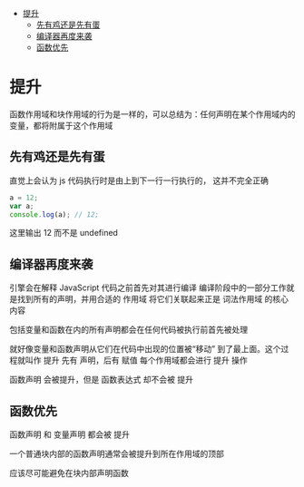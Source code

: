 - [提升](#提升)
  - [先有鸡还是先有蛋](#先有鸡还是先有蛋)
  - [编译器再度来袭](#编译器再度来袭)
  - [函数优先](#函数优先)

# 提升
函数作用域和块作用域的行为是一样的，可以总结为：任何声明在某个作用域内的变量，都将附属于这个作用域

## 先有鸡还是先有蛋
直觉上会认为 js 代码执行时是由上到下一行一行执行的， 这并不完全正确
```js
a = 12;
var a;
console.log(a); // 12;
```
这里输出 12 而不是 undefined

## 编译器再度来袭
引擎会在解释 JavaScript 代码之前首先对其进行编译
编译阶段中的一部分工作就是找到所有的声明，并用合适的 作用域 将它们关联起来正是 词法作用域 的核心内容

包括变量和函数在内的所有声明都会在任何代码被执行前首先被处理

就好像变量和函数声明从它们在代码中出现的位置被“移动” 到了最上面。这个过程就叫作 提升
先有 声明，后有 赋值
每个作用域都会进行 提升 操作

函数声明 会被提升，但是 函数表达式 却不会被 提升

## 函数优先
函数声明 和 变量声明 都会被 提升

一个普通块内部的函数声明通常会被提升到所在作用域的顶部

应该尽可能避免在块内部声明函数